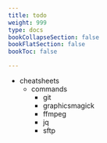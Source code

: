 ```yaml
---
title: todo
weight: 999
type: docs
bookCollapseSection: false
bookFlatSection: false
bookToc: false

---
```


- cheatsheets
  - commands
    - git
    - graphicsmagick
    - ffmpeg
    - jq
    - sftp

